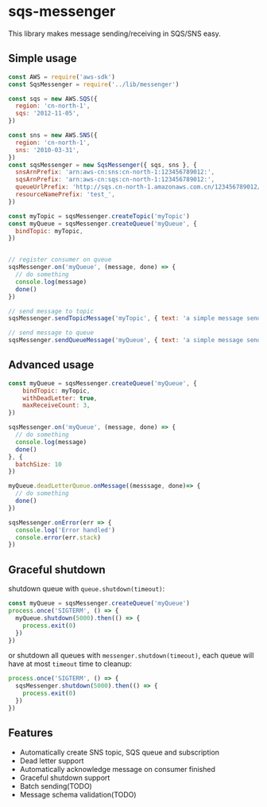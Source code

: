 sqs-messenger
===
This library makes message sending/receiving in SQS/SNS easy.

## Simple usage
```javascript
const AWS = require('aws-sdk')
const SqsMessenger = require('../lib/messenger')

const sqs = new AWS.SQS({
  region: 'cn-north-1',
  sqs: '2012-11-05',
})

const sns = new AWS.SNS({
  region: 'cn-north-1',
  sns: '2010-03-31',
})
const sqsMessenger = new SqsMessenger({ sqs, sns }, {
  snsArnPrefix: 'arn:aws-cn:sns:cn-north-1:123456789012:',
  sqsArnPrefix: 'arn:aws-cn:sqs:cn-north-1:123456789012:',
  queueUrlPrefix: 'http://sqs.cn-north-1.amazonaws.com.cn/123456789012/',
  resourceNamePrefix: 'test_',
})

const myTopic = sqsMessenger.createTopic('myTopic')
const myQueue = sqsMessenger.createQueue('myQueue', {
  bindTopic: myTopic,
})


// register consumer on queue
sqsMessenger.on('myQueue', (message, done) => {
  // do something
  console.log(message)
  done()
})

// send message to topic
sqsMessenger.sendTopicMessage('myTopic', { text: 'a simple message send to topic' })

// send message to queue
sqsMessenger.sendQueueMessage('myQueue', { text: 'a simple message send directly to queue' })
```

## Advanced usage
```javascript
const myQueue = sqsMessenger.createQueue('myQueue', {
    bindTopic: myTopic,
    withDeadLetter: true,
    maxReceiveCount: 3,
})

sqsMessenger.on('myQueue', (message, done) => {
  // do something
  console.log(message)
  done()
}, {
  batchSize: 10
})

myQueue.deadLetterQueue.onMessage((messsage, done)=> {
  // do something
  done()
})

sqsMessenger.onError(err => {
  console.log('Error handled')
  console.error(err.stack)
})
```

## Graceful shutdown

shutdown queue with `queue.shutdown(timeout)`:

```javascript
const myQueue = sqsMessenger.createQueue('myQueue')
process.once('SIGTERM', () => {
  myQueue.shutdown(5000).then(() => {
    process.exit(0)
  })
})
```

or shutdown all queues with `messenger.shutdown(timeout)`,
each queue will have at most `timeout` time to cleanup:

```javascript
process.once('SIGTERM', () => {
  sqsMessenger.shutdown(5000).then(() => {
    process.exit(0)
  })
})
```

## Features
 - Automatically create SNS topic, SQS queue and subscription
 - Dead letter support
 - Automatically acknowledge message on consumer finished
 - Graceful shutdown support
 - Batch sending(TODO)
 - Message schema validation(TODO)

